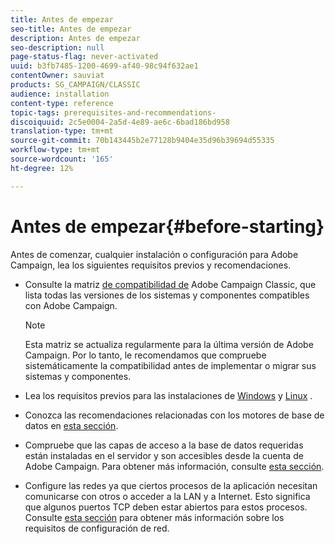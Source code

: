 ```yaml
---
title: Antes de empezar
seo-title: Antes de empezar
description: Antes de empezar
seo-description: null
page-status-flag: never-activated
uuid: b3fb7485-1200-4699-af40-98c94f632ae1
contentOwner: sauviat
products: SG_CAMPAIGN/CLASSIC
audience: installation
content-type: reference
topic-tags: prerequisites-and-recommendations-
discoiquuid: 2c5e0004-2a5d-4e89-ae6c-6bad186bd958
translation-type: tm+mt
source-git-commit: 70b143445b2e77128b9404e35d96b39694d55335
workflow-type: tm+mt
source-wordcount: '165'
ht-degree: 12%

---
```



# Antes de empezar{#before-starting}

Antes de comenzar, cualquier instalación o configuración para Adobe Campaign, lea los siguientes requisitos previos y recomendaciones.

* Consulte la matriz [de compatibilidad de](https://helpx.adobe.com/es/campaign/kb/compatibility-matrix.html) Adobe Campaign Classic, que lista todas las versiones de los sistemas y componentes compatibles con Adobe Campaign.

   >[!NOTE]
   >
   >Esta matriz se actualiza regularmente para la última versión de Adobe Campaign. Por lo tanto, le recomendamos que compruebe sistemáticamente la compatibilidad antes de implementar o migrar sus sistemas y componentes.

* Lea los requisitos previos para las instalaciones de [Windows](../../installation/using/prerequisites-of-campaign-installation-in-windows.md) y [Linux](../../installation/using/prerequisites-of-campaign-installation-in-linux.md) .
* Conozca las recomendaciones relacionadas con los motores de base de datos en [esta sección](../../installation/using/database.md).
* Compruebe que las capas de acceso a la base de datos requeridas están instaladas en el servidor y son accesibles desde la cuenta de Adobe Campaign. Para obtener más información, consulte [esta sección](../../installation/using/application-server.md).
* Configure las redes ya que ciertos procesos de la aplicación necesitan comunicarse con otros o acceder a la LAN y a Internet. Esto significa que algunos puertos TCP deben estar abiertos para estos procesos. Consulte [esta sección](../../installation/using/network-configuration.md) para obtener más información sobre los requisitos de configuración de red.
